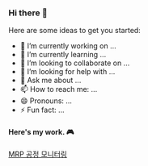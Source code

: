 ### Hi there 👋

Here are some ideas to get you started:

- 🔭 I’m currently working on ...
- 🌱 I’m currently learning ...
- 👯 I’m looking to collaborate on ...
- 🤔 I’m looking for help with ...
- 💬 Ask me about ...
- 📫 How to reach me: ...
- 😄 Pronouns: ...
- ⚡ Fun fact: ...

#### Here's my work. 🎮 <br/>
[MRP 공정 모니터링](https://github.com/HongryeolSeong/MiniProject_SimpleMRP)

